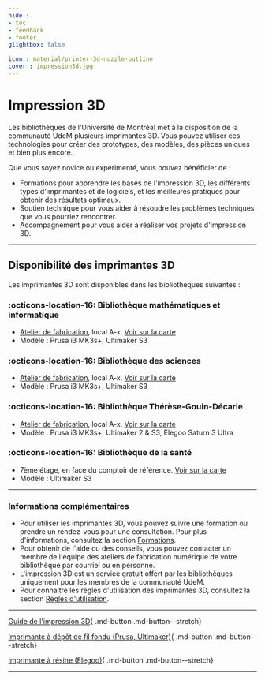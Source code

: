```yaml
---
hide : 
- toc
- feedback
- footer
glightbox: false

icon : material/printer-3d-nozzle-outline
cover : impression3d.jpg
---
```


# Impression 3D

Les bibliothèques de l'Université de Montréal met à la disposition de la communauté UdeM plusieurs imprimantes 3D. Vous pouvez utiliser ces technologies pour créer des prototypes, des modèles, des pièces uniques et bien plus encore.

Que vous soyez novice ou expérimenté, vous pouvez bénéficier de :

- Formations pour apprendre les bases de l'impression 3D, les différents types d'imprimantes et de logiciels, et les meilleures pratiques pour obtenir des résultats optimaux.
- Soutien technique pour vous aider à résoudre les problèmes techniques que vous pourriez rencontrer.
- Accompagnement pour vous aider à réaliser vos projets d'impression 3D.

--------

## Disponibilité des imprimantes 3D

Les imprimantes 3D sont disponibles dans les bibliothèques suivantes :

### :octicons-location-16: Bibliothèque mathématiques et informatique
- [Atelier de fabrication](../../espaces/ateliers.md), local A-x. [Voir sur la carte](https://maps.app.goo.gl/6HsLMAxoBWpQZgcD8)
- Modèle : Prusa i3 MK3s+, Ultimaker S3
### :octicons-location-16: Bibliothèque des sciences
- [Atelier de fabrication](../../espaces/ateliers.md), local A-x. [Voir sur la carte](https://maps.app.goo.gl/6HsLMAxoBWpQZgcD8)
- Modèle : Prusa i3 MK3s+, Ultimaker S3
### :octicons-location-16: Bibliothèque Thérèse-Gouin-Décarie
- [Atelier de fabrication](../../espaces/ateliers.md), local A-x. [Voir sur la carte](https://maps.app.goo.gl/6HsLMAxoBWpQZgcD8)
- Modèle : Prusa i3 MK3s+, Ultimaker 2 & S3, Elegoo Saturn 3 Ultra
### :octicons-location-16: Bibliothèque de la santé
- 7ème étage, en face du comptoir de référence. [Voir sur la carte](https://maps.app.goo.gl/6HsLMAxoBWpQZgcD8)
- Modèle : Ultimaker S3

---------

### Informations complémentaires
- Pour utiliser les imprimantes 3D, vous pouvez suivre une formation ou prendre un rendez-vous pour une consultation. Pour plus d'informations, consultez la section [Formations](formations.md).
- Pour obtenir de l'aide ou des conseils, vous pouvez contacter un membre de l'équipe des ateliers de fabrication numérique de votre bibliothèque par courriel ou en personne.
- L'impression 3D est un service gratuit offert par les bibliothèques uniquement pour les membres de la communauté UdeM.
- Pour connaître les règles d'utilisation des imprimantes 3D, consultez la section [Règles d'utilisation](regles.md).
---------

<div class="grid cards" markdown>

[Guide de l'impression 3D](introduction.md){ .md-button .md-button--stretch} 

[Imprimante à dépôt de fil fondu (Prusa, Ultimaker)](prusa.md){ .md-button .md-button--stretch}

[Imprimante à résine (Elegoo)](ultimaker.md){ .md-button .md-button--stretch}

</div>

--------

